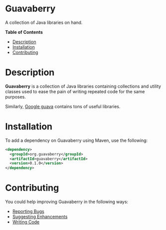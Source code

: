 Guavaberry
==========

A collection of Java libraries on hand.

**Table of Contents**
- [Description](#description)
- [Installation](#installation)
- [Contributing](#contributing)

Description
===========
**Guavaberry** is a collection of Java libraries containing collections and
utility classes used to ease the pain of writing repeated code for the same purposes.

Similarly, [Google guava](https://github.com/google/guava) contains tons of useful
libraries.

Installation
============
To add a dependency on Guavaberry using Maven, use the following:

```xml
<dependency>
  <groupId>org.guavaberry</groupId>
  <artifactId>guavaberry</artifactId>
  <version>0.1.0</version>
</dependency>
```

Contributing
============
You could help improving Guavaberry in the following ways:

- [Reporting Bugs](CONTRIBUTING.md#reporting-bugs)
- [Suggesting Enhancements](CONTRIBUTING.md#suggesting-enhancements)
- [Writing Code](CONTRIBUTING.md#your-first-code-contribution)
